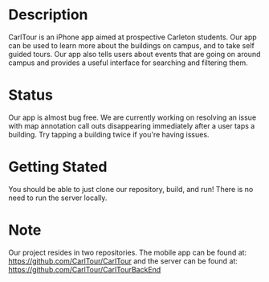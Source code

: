Description
===========

CarlTour is an iPhone app aimed at prospective Carleton students. Our app can be used to
learn more about the buildings on campus, and to take self guided tours. Our app also
tells users about events that are going on around campus and provides a useful interface
for searching and filtering them.


Status
======

Our app is almost bug free. We are currently working on resolving an issue with
map annotation call outs disappearing immediately after a user taps a building. Try
tapping a building twice if you're having issues.


Getting Stated
==============

You should be able to just clone our repository, build, and run! There is no need to run
the server locally.

Note
====

Our project resides in two repositories. The mobile app can be found at:
https://github.com/CarlTour/CarlTour
and the server can be found at:
https://github.com/CarlTour/CarlTourBackEnd
